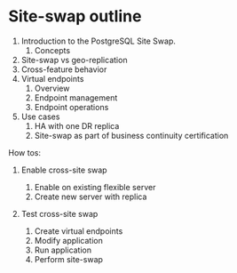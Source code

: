 # Site-swap outline

1. Introduction to the PostgreSQL Site Swap.
   1. Concepts
2. Site-swap vs geo-replication
3. Cross-feature behavior
4. Virtual endpoints
   1. Overview
   2. Endpoint management
   3. Endpoint operations
5. Use cases
   1. HA with one DR replica
   2. Site-swap as part of business continuity certification

How tos:

1. Enable cross-site swap
   1. Enable on existing flexible server
   2. Create new server with replica

2. Test cross-site swap
   1. Create virtual endpoints
   2. Modify application
   3. Run application
   4. Perform site-swap
